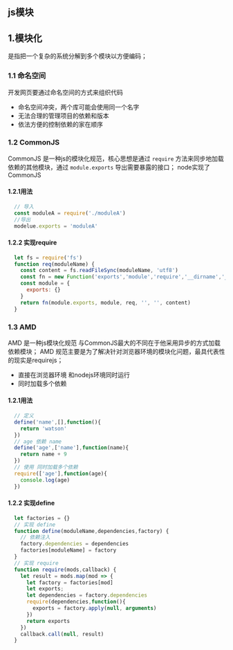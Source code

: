 ## js模块

## 1.模块化
是指把一个复杂的系统分解到多个模块以方便编码；

### 1.1 命名空间
开发网页要通过命名空间的方式来组织代码
- 命名空间冲突，两个库可能会使用同一个名字
- 无法合理的管理项目的依赖和版本
- 依法方便的控制依赖的家在顺序

### 1.2 CommonJS
CommonJS 是一种js的模块化规范，核心思想是通过 `require` 方法来同步地加载依赖的其他模块，通过 `module.exports` 导出需要暴露的接口；
node实现了CommonJS
#### 1.2.1用法
```js
  // 导入
  const moduleA = require('./moduleA')
  //导出
  modelue.exports = 'moduleA'
```
#### 1.2.2 实现require
```js
  let fs = require('fs')
  function req(moduleName) {
    const content = fs.readFileSync(moduleName, 'utf8')
    const fn = new Function('exports','module','require','__dirname','__filename',content+'\n return module.exports')
    const module = {
      exports: {}
    } 
    return fn(module.exports, module, req, '', '', content)
  }
```

### 1.3 AMD
AMD 是一种js模块化规范
与CommonJS最大的不同在于他采用异步的方式加载依赖模块；
AMD 规范主要是为了解决针对浏览器环境的模块化问题，最具代表性的现实是requirejs；
- 直接在浏览器环境 和nodejs环境同时运行
- 同时加载多个依赖

#### 1.2.1用法
```js
  // 定义
  define('name',[],function(){
    return 'watson'
  })
  // age 依赖 name
  define('age',['name'],function(name){
    return name + 9
  })
  // 使用 同时加载多个依赖
  require(['age'],function(age){
    console.log(age)
  })
```
#### 1.2.2 实现define
```js
  let factories = {}
  // 实现 define
  function define(moduleName,dependencies,factory) {
    // 依赖注入
    factory.dependencies = dependencies
    factories[moduleName] = factory
  }
  // 实现 require
  function require(mods,callback) {
    let result = mods.map(mod => {
      let factory = factories[mod]
      let exports;
      let dependencies = factory.dependencies
      require(dependencies,function(){
        exports = factory.apply(null, arguments)
      })
      return exports
    })
    callback.call(null, result)
  }
```